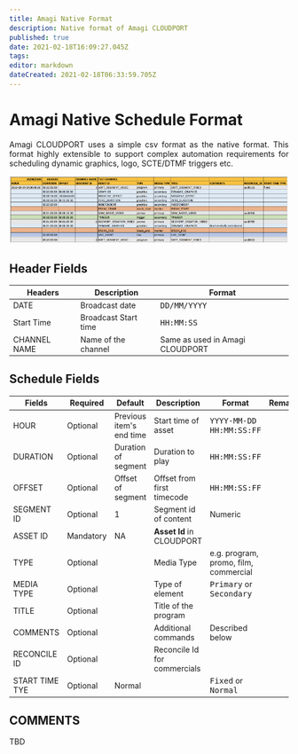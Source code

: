 ```yaml
---
title: Amagi Native Format
description: Native format of Amagi CLOUDPORT
published: true
date: 2021-02-18T16:09:27.045Z
tags: 
editor: markdown
dateCreated: 2021-02-18T06:33:59.705Z
---
```


# Amagi Native Schedule Format

<p align='justify'>
  Amagi CLOUDPORT uses a simple csv format as the native format. This format highly extensible to support complex automation requirements  for scheduling dynamic graphics, logo, SCTE/DTMF triggers etc.

  ![amagi-csv-format.png](/amagi-csv-format.png)

## Header Fields
  
| Headers| Description| Format|
|----|----|----|
| DATE| Broadcast date| <kbd>DD/MM/YYYY</kbd> |
| Start Time| Broadcast Start time| <kbd>HH:MM:SS</kbd>|
| CHANNEL NAME| Name of the channel|Same as used in Amagi CLOUDPORT |

## Schedule Fields
  
|Fields| Required|Default|Description|Format|Remarks|
|---|---|---|---|---|---|
|HOUR|Optional|Previous item's end time|Start time of asset| <kbd>YYYY-MM-DD HH:MM:SS:FF</kbd>|
|DURATION|Optional|Duration of segment|Duration to play|<kbd>HH:MM:SS:FF</kbd>|
|OFFSET|Optional|Offset of segment|Offset from first timecode|<kbd>HH:MM:SS:FF</kbd>|
|SEGMENT ID|Optional|1|Segment id of content|Numeric|
|ASSET ID|Mandatory|NA|**Asset Id** in CLOUDPORT| |
|TYPE|Optional||Media Type|e.g. program, promo, film, commercial|
|MEDIA TYPE|Optional||Type of element|<kbd>Primary</kbd> or <kbd>Secondary</kbd>|
|TITLE|Optional||Title of the program| |
|COMMENTS|Optional||Additional commands|Described below|
|RECONCILE ID|Optional||Reconcile Id for commercials| |
|START TIME TYE|Optional|Normal| |<kbd>Fixed</kbd> or <kbd>Normal</kbd>||
  
 ## COMMENTS
  
  TBD
 